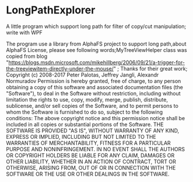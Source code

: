 # LongPathExplorer
A little program which support long path for filter of copy/cut manipulation; write with WPF



The program use a library from AlphaFS project to support long path,about AlphaFS License, please see following words;MyTreeViewHelper class was copied from blog "https://blogs.msdn.microsoft.com/mikehillberg/2006/09/21/a-trigger-for-the-treeviewitem-directly-under-the-mouse/" ; Thanks for their great work;
Copyright (c) 2008-2017 Peter Palotas, Jeffrey Jangli, Alexandr Normuradov
Permission is hereby granted, free of charge, to any person obtaining a copy of this software and associated documentation files (the "Software"), to deal in the Software without restriction, including without limitation the rights to use, copy, modify, merge, publish, distribute, sublicense, and/or sell copies of the Software, and to permit persons to whom the Software is furnished to do so, subject to the following conditions:
The above copyright notice and this permission notice shall be included in all copies or substantial portions of the Software.
THE SOFTWARE IS PROVIDED "AS IS", WITHOUT WARRANTY OF ANY KIND, EXPRESS OR IMPLIED, INCLUDING BUT NOT LIMITED TO THE WARRANTIES OF MERCHANTABILITY, FITNESS FOR A PARTICULAR PURPOSE AND NONINFRINGEMENT. IN NO EVENT SHALL THE AUTHORS OR COPYRIGHT HOLDERS BE LIABLE FOR ANY CLAIM, DAMAGES OR OTHER LIABILITY, WHETHER IN AN ACTION OF CONTRACT, TORT OR OTHERWISE, ARISING FROM, OUT OF OR IN CONNECTION WITH THE SOFTWARE OR THE USE OR OTHER DEALINGS IN THE SOFTWARE.
